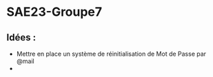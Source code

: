 # SAE23-Groupe7

## Idées :
- Mettre en place un système de réinitialisation de Mot de Passe par @mail
- 
